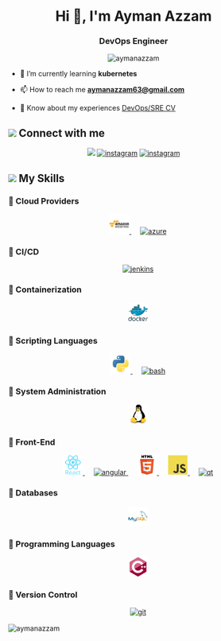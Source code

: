 <h1 align="center">Hi 👋, I'm Ayman Azzam</h1>
<h3 align="center">DevOps Engineer</h3>

<p align="center"> <img src="https://komarev.com/ghpvc/?username=aymanazzam&label=Profile%20views&color=0e75b6&style=flat" alt="aymanazzam" /> </p>

- 🌱 I’m currently learning **kubernetes**

- 📫 How to reach me **aymanazzam63@gmail.com**

- 📄 Know about my experiences [DevOps/SRE CV](https://docs.google.com/document/d/1hb-rqSPwoQqiDXT85M7XUM34OuzTrvZG_lyGGwRgce0/edit)

## <img src="https://media.giphy.com/media/iY8CRBdQXODJSCERIr/giphy.gif" width="30px"> Connect with me
<p align="center">
	<a href="https://www.linkedin.com/in/ayman-azzam-42b266145"><img src="https://img.shields.io/badge/LinkedIn-0077B5?style=for-the-badge&logo=linkedin&logoColor=white"/></a>
	<a href="https://instagram.com/a.y.m.a.n_a.z.z.a.m"><img src="https://img.shields.io/badge/Instagram-E4405F?style=for-the-badge&logo=instagram&logoColor=white" alt="instagram"/></a>
	<a href="https://www.youtube.com/channel/UCPUXTpTn3FaZEvZuZ_Jrkdg"><img src="https://img.shields.io/badge/YouTube-FF0000?style=for-the-badge&logo=youtube&logoColor=white" alt="instagram"/></a>
</p>

## <img src="https://media.giphy.com/media/iY8CRBdQXODJSCERIr/giphy.gif" width="30px"> My Skills

### 🔵 Cloud Providers

<p align="center">
  	&emsp; 
	<a href="https://aws.amazon.com" target="_blank" rel="noreferrer"> 
		<img src="https://raw.githubusercontent.com/devicons/devicon/master/icons/amazonwebservices/amazonwebservices-original-wordmark.svg" alt="aws" width="40" height="40"/> 
	</a>
	&emsp;
	<a href="https://azure.microsoft.com/en-in/" target="_blank" rel="noreferrer"> 
		<img src="https://www.vectorlogo.zone/logos/microsoft_azure/microsoft_azure-icon.svg" alt="azure" width="40" height="40"/> 
	</a> 
</p>

### 🔵 CI/CD

<p align="center">
  	&emsp; 
	<a href="https://www.jenkins.io" target="_blank" rel="noreferrer"> 
		<img src="https://www.vectorlogo.zone/logos/jenkins/jenkins-icon.svg" alt="jenkins" width="40" height="40"/> 
	</a> 
</p>

### 🔵 Containerization

<p align="center">
  	&emsp; 
	<a href="https://www.docker.com/" target="_blank" rel="noreferrer"> 
		<img src="https://raw.githubusercontent.com/devicons/devicon/master/icons/docker/docker-original-wordmark.svg" alt="docker" width="40" height="40"/> 
	</a> 
</p>

### 🔵 Scripting Languages

<p align="center">
  	&emsp; 
	<a href="https://www.python.org" target="_blank" rel="noreferrer"> 
		<img src="https://raw.githubusercontent.com/devicons/devicon/master/icons/python/python-original.svg" alt="python" width="40" height="40"/> 
	</a> 
	&emsp; 
	<a href="https://www.gnu.org/software/bash/" target="_blank" rel="noreferrer"> 
		<img src="https://www.vectorlogo.zone/logos/gnu_bash/gnu_bash-icon.svg" alt="bash" width="40" height="40"/> 
	</a> 
</p>

### 🔵 System Administration

<p align="center">
  	&emsp; 
	<a href="https://www.linux.org/" target="_blank" rel="noreferrer"> 
		<img src="https://raw.githubusercontent.com/devicons/devicon/master/icons/linux/linux-original.svg" alt="linux" width="40" height="40"/> 
	</a> 
</p>

### 🔵 Front-End

<p align="center">
  	&emsp; 
	<a href="https://reactjs.org/" target="_blank" rel="noreferrer"> 
		<img src="https://raw.githubusercontent.com/devicons/devicon/master/icons/react/react-original-wordmark.svg" alt="react" width="40" height="40"/> 
	</a> 
	&emsp; 
	<a href="https://angular.io" target="_blank" rel="noreferrer"> 
		<img src="https://angular.io/assets/images/logos/angular/angular.svg" alt="angular" width="40" height="40"/> 
	</a> 
	&emsp; 
	<a href="https://www.w3.org/html/" target="_blank" rel="noreferrer"> 
		<img src="https://raw.githubusercontent.com/devicons/devicon/master/icons/html5/html5-original-wordmark.svg" alt="html5" width="40" height="40"/> 
	</a> 
	&emsp; 
	<a href="https://developer.mozilla.org/en-US/docs/Web/JavaScript" target="_blank" rel="noreferrer"> 
		<img src="https://raw.githubusercontent.com/devicons/devicon/master/icons/javascript/javascript-original.svg" alt="javascript" width="40" height="40"/> 
	</a>
	&emsp; 
	<a href="https://www.qt.io/" target="_blank" rel="noreferrer"> 
		<img src="https://upload.wikimedia.org/wikipedia/commons/0/0b/Qt_logo_2016.svg" alt="qt" width="40" height="40"/> 
	</a> 
</p>

### 🔵 Databases

<p align="center">
  	&emsp; 
	<a href="https://www.mysql.com/" target="_blank" rel="noreferrer"> 
		<img src="https://raw.githubusercontent.com/devicons/devicon/master/icons/mysql/mysql-original-wordmark.svg" alt="mysql" width="40" height="40"/> 
	</a> 
</p>

### 🔵 Programming Languages

<p align="center">
  	&emsp; 
	<a href="https://www.w3schools.com/cpp/" target="_blank" rel="noreferrer"> 
		<img src="https://raw.githubusercontent.com/devicons/devicon/master/icons/cplusplus/cplusplus-original.svg" alt="cplusplus" width="40" height="40"/> 
	</a> 
</p>

### 🔵 Version Control

<p align="center">
  	&emsp; 
	<a href="https://git-scm.com/" target="_blank" rel="noreferrer"> 
		<img src="https://www.vectorlogo.zone/logos/git-scm/git-scm-icon.svg" alt="git" width="40" height="40"/> 
	</a> 
</p>

<p><img align="center" src="https://github-readme-stats.vercel.app/api/top-langs?username=aymanazzam&show_icons=true&locale=en&layout=compact" alt="aymanazzam" /></p>
